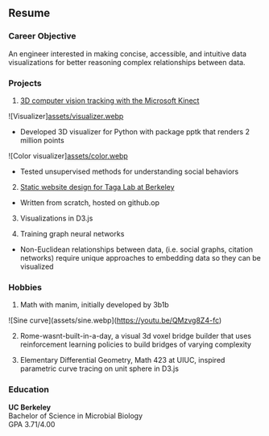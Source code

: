 ## Resume

### Career Objective

An engineer interested in making concise, accessible, and intuitive data visualizations for better reasoning complex relationships between data.

### Projects

1. [3D computer vision tracking with the Microsoft Kinect](https://github.com/Chaconine/Depth-tracking)

![Visualizer][assets/visualizer.webp](https://youtu.be/pSL2Q0v8fgA)

- Developed 3D visualizer for Python with package pptk that renders 2 million points

![Color visualizer][assets/color.webp](https://youtu.be/dnkyyjuUDek)
- Tested unsupervised methods for understanding social behaviors

2. [Static website design for Taga Lab at Berkeley](https://chaconine.github.io/research.html)
- Written from scratch, hosted on github.op

3. Visualizations in D3.js

4. Training graph neural networks 
- Non-Euclidean relationships between data, (i.e. social graphs, citation networks) require unique approaches to embedding data so they can be visualized 

### Hobbies

1. Math with manim, initially developed by 3b1b

![Sine curve](assets/sine.webp](https://youtu.be/QMzvg8Z4-fc)

2. Rome-wasnt-built-in-a-day, a visual 3d voxel bridge builder that uses reinforcement learning policies to build bridges of varying complexity

3. Elementary Differential Geometry, Math 423 at UIUC, inspired parametric curve tracing on unit sphere in D3.js

### Education
**UC Berkeley**<br/>
Bachelor of Science in Microbial Biology<br/>
GPA 3.71/4.00<br/>


